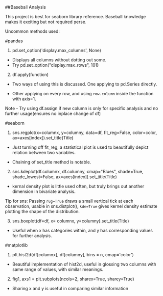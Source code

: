 ##Baseball Analysis

This project is best for seaborn library reference. Baseball knowledge makes it exciting but not required perse.

Uncommon methods used:

#pandas

1. pd.set_option('display.max_columns', None)

- Displays all columns without dotting out some.
- Try pd.set_option("display.max_rows", 101)

2. df.apply(function)

- Two ways of using this is discussed. One applying to pd.Series directly.

- Other applying on every row, and using `row.column` inside the function with axis=1.

Note - Try using df.assign if new column is only for specific analysis and no further usage(ensures no inplace change of df)

#seaborn

1. sns.regplot(x=columnx, y=columny, data=df, fit_reg=False, color=color,  ax=axes[index]).set_title(Title) 

- Just turning off fit_reg, a statistical plot is used to beautifully depict relation between two variables.

- Chaining of set_title method is notable.

2. sns.kdeplot(df.columnx, df.columny, cmap="Blues", shade=True, shade_lowest=False, ax=axes[index]).set_title(Title)

- kernal density plot is little used often, but truly brings out another dimension in bivariate analysis.

Tip for sns: Passing `rug=True` draws a small vertical tick at each observation, usable in sns.distplot(), `kde=True` gives kernel density estimate plotting the shape of the distribution.

3. sns.boxplot(df=df, x= columnx, y=columny).set_title(Title)

- Useful when x has categories within, and y has corresponding values for further analysis.

#matplotlib

1. plt.hist2d(df[columnx], df[columny], bins = n, cmap='color')

- Beautiful implementation of hist2d, useful in glossing two columns with same range of values, with similar meanings.

2. fig1, axs1 = plt.subplots(ncols=2, sharex=True, sharey=True)

- Sharing x and y is useful in comparing similar information

